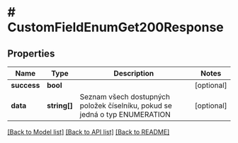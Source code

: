 # # CustomFieldEnumGet200Response

## Properties

Name | Type | Description | Notes
------------ | ------------- | ------------- | -------------
**success** | **bool** |  | [optional]
**data** | **string[]** | Seznam všech dostupných položek číselníku, pokud se jedná o typ ENUMERATION | [optional]

[[Back to Model list]](../../README.md#models) [[Back to API list]](../../README.md#endpoints) [[Back to README]](../../README.md)
